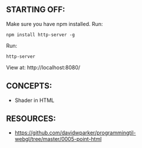 ## STARTING OFF:

Make sure you have npm installed.
Run:
```
npm install http-server -g
```

Run:
```
http-server
```

View at: http://localhost:8080/

## CONCEPTS:

* Shader in HTML

## RESOURCES:

* https://github.com/davidwparker/programmingtil-webgl/tree/master/0005-point-html
